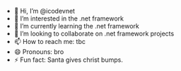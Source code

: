 - 👋 Hi, I’m @icodevnet
- 👀 I’m interested in the .net framework
- 🌱 I’m currently learning the .net framework
- 💞️ I’m looking to collaborate on .net framework projects
- 📫 How to reach me: tbc
- 😄 Pronouns: bro
- ⚡ Fun fact: Santa gives christ bumps.
